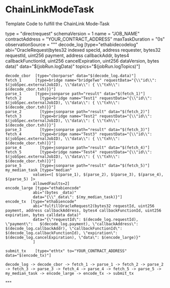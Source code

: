 # ChainLinkModeTask
Template Code to fulfill the ChainLink Mode-Task


type = "directrequest"
schemaVersion = 1
name = "JOB_NAME"
contractAddress = "YOUR_CONTRACT_ADDRESS"
maxTaskDuration = "0s"
observationSource = """
    decode_log   [type="ethabidecodelog"
                  abi="OracleRequest(bytes32 indexed specId, address requester, bytes32 requestId, uint256 payment, address callbackAddr, bytes4 callbackFunctionId, uint256 cancelExpiration, uint256 dataVersion, bytes data)"
                  data="$(jobRun.logData)"
                  topics="$(jobRun.logTopics)"]

    decode_cbor  [type="cborparse" data="$(decode_log.data)"]
    fetch_1      [type=bridge name="bridgeTwo" requestData="{\\"id\\": $(jobSpec.externalJobID), \\"data\\": { \\"txh\\": $(decode_cbor.txh)}}"]
    parse_1      [type=jsonparse path="result" data="$(fetch_1)"]
    fetch_2        [type=bridge name="Test1" requestData="{\\"id\\": $(jobSpec.externalJobID), \\"data\\": { \\"txh\\": $(decode_cbor.txh)}}"]
    parse_2        [type=jsonparse path="result" data="$(fetch_2)"]
    fetch_3        [type=bridge name="Test2" requestData="{\\"id\\": $(jobSpec.externalJobID), \\"data\\": { \\"txh\\": $(decode_cbor.txh)}}"]
    parse_3        [type=jsonparse path="result" data="$(fetch_3)"]
    fetch_4        [type=bridge name="Test3" requestData="{\\"id\\": $(jobSpec.externalJobID), \\"data\\": { \\"txh\\": $(decode_cbor.txh)}}"]
    parse_4        [type=jsonparse path="result" data="$(fetch_4)"]
    fetch_5        [type=bridge name="Test4" requestData="{\\"id\\": $(jobSpec.externalJobID), \\"data\\": { \\"txh\\": $(decode_cbor.txh)}}"]
    parse_5        [type=jsonparse path="result" data="$(fetch_5)"]
    my_median_task [type="median"
                values=<[ $(parse_1), $(parse_2), $(parse_3), $(parse_4), $(parse_5) ]>
                allowedFaults=2]
    encode_large [type="ethabiencode"
                abi="(bytes _data)"
                data="{\\"_data\": $(my_median_task)}"]
    encode_tx  [type="ethabiencode"
                abi="fulfillOracleRequest2(bytes32 requestId, uint256 payment, address callbackAddress, bytes4 callbackFunctionId, uint256 expiration, bytes calldata data)"
                data="{\"requestId\": $(decode_log.requestId), \"payment\":   $(decode_log.payment), \"callbackAddress\": $(decode_log.callbackAddr), \"callbackFunctionId\": $(decode_log.callbackFunctionId), \"expiration\": $(decode_log.cancelExpiration), \"data\": $(encode_large)}"
                ]

    submit_tx    [type="ethtx" to="YOUR_CONTRACT_ADDRESS" data="$(encode_tx)"]

    decode_log -> decode_cbor -> fetch_1 -> parse_1 -> fetch_2 -> parse_2 -> fetch_3 -> parse_3 -> fetch_4 -> parse_4 -> fetch_5 -> parse_5 -> my_median_task -> encode_large -> encode_tx -> submit_tx
"""
